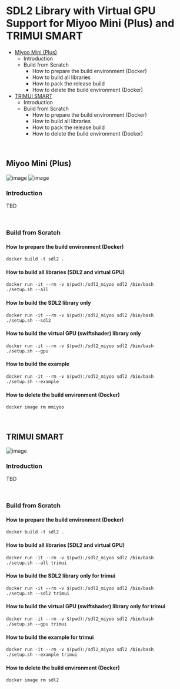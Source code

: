 # SDL2 Library with Virtual GPU Support for Miyoo Mini (Plus) and TRIMUI SMART
 - [Miyoo Mini (Plus)](#miyoo-mini-plus)
   - Introduction
   - Build from Scratch
     - How to prepare the build environment (Docker)
     - How to build all libraries
     - How to pack the release build
     - How to delete the build environment (Docker)
 - [TRIMUI SMART](#trimui-smart)
   - Introduction
   - Build from Scratch
     - How to prepare the build environment (Docker)
     - How to build all libraries
     - How to pack the release build
     - How to delete the build environment (Docker)

&nbsp;

## Miyoo Mini (Plus)
![image](images/mmiyoo/mm.jpg) ![image](images/mmiyoo/mmp.jpg)  

### Introduction
TBD

&nbsp;

### Build from Scratch
#### How to prepare the build environment (Docker)
```
docker build -t sdl2 .
```

#### How to build all libraries (SDL2 and virtual GPU)
```
docker run -it --rm -v $(pwd):/sdl2_miyoo sdl2 /bin/bash
./setup.sh --all
```

#### How to build the SDL2 library only
```
docker run -it --rm -v $(pwd):/sdl2_miyoo sdl2 /bin/bash
./setup.sh --sdl2
```

#### How to build the virtual GPU (swiftshader) library only
```
docker run -it --rm -v $(pwd):/sdl2_miyoo sdl2 /bin/bash
./setup.sh --gpu
```

#### How to build the example
```
docker run -it --rm -v $(pwd):/sdl2_miyoo sdl2 /bin/bash
./setup.sh --example
```

#### How to delete the build environment (Docker)
```
docker image rm mmiyoo
```

&nbsp;

## TRIMUI SMART
![image](images/trimui/trimui.jpg)  

### Introduction
TBD

&nbsp;

### Build from Scratch
#### How to prepare the build environment (Docker)
```
docker build -t sdl2 .
```

#### How to build all libraries (SDL2 and virtual GPU)
```
docker run -it --rm -v $(pwd):/sdl2_miyoo sdl2 /bin/bash
./setup.sh --all trimui
```

#### How to build the SDL2 library only for trimui
```
docker run -it --rm -v $(pwd):/sdl2_miyoo sdl2 /bin/bash
./setup.sh --sdl2 trimui
```

#### How to build the virtual GPU (swiftshader) library only for trimui
```
docker run -it --rm -v $(pwd):/sdl2_miyoo sdl2 /bin/bash
./setup.sh --gpu trimui
```

#### How to build the example for trimui
```
docker run -it --rm -v $(pwd):/sdl2_miyoo sdl2 /bin/bash
./setup.sh --example trimui
```

#### How to delete the build environment (Docker)
```
docker image rm sdl2
```
